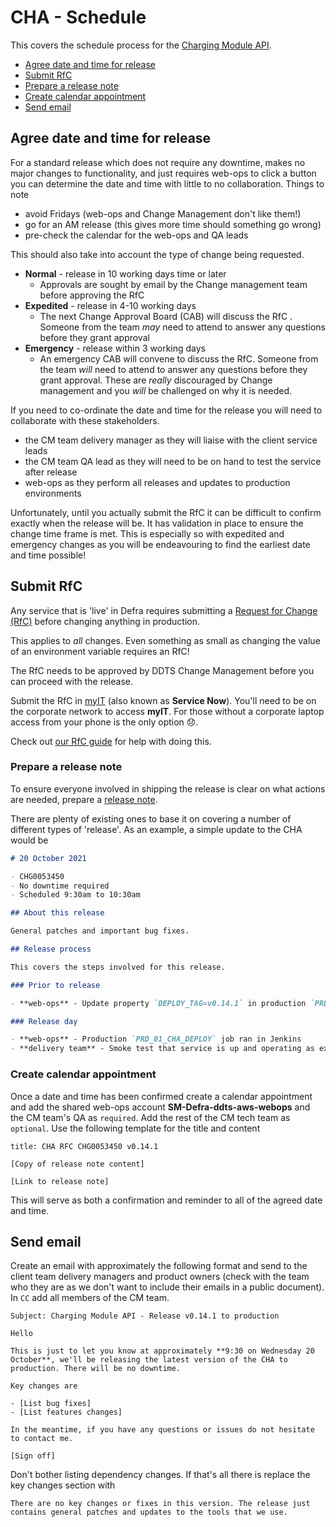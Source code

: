 # CHA - Schedule

This covers the schedule process for the [Charging Module API](https://github.com/DEFRA/sroc-charging-module-api).

- [Agree date and time for release](#agree-date-and-time-for-release)
- [Submit RfC](#submit-rfc)
- [Prepare a release note](#prepare-a-release-note)
- [Create calendar appointment](#create-calendar-appointment)
- [Send email](#send-email)

## Agree date and time for release

For a standard release which does not require any downtime, makes no major changes to functionality, and just requires web-ops to click a button you can determine the date and time with little to no collaboration. Things to note

- avoid Fridays (web-ops and Change Management don't like them!)
- go for an AM release (this gives more time should something go wrong)
- pre-check the calendar for the web-ops and QA leads

This should also take into account the type of change being requested.

- **Normal** - release in 10 working days time or later
  - Approvals are sought by email by the Change management team before approving the RfC
- **Expedited** - release in 4-10 working days
  - The next Change Approval Board (CAB) will discuss the RfC . Someone from the team _may_ need to attend to answer any questions before they grant approval
- **Emergency** - release within 3 working days
  - An emergency CAB will convene to discuss the RfC. Someone from the team _will_ need to attend to answer any questions before they grant approval. These are _really_ discouraged by Change management and you _will_ be challenged on why it is needed.

If you need to co-ordinate the date and time for the release you will need to collaborate with these stakeholders.

- the CM team delivery manager as they will liaise with the client service leads
- the CM team QA lead as they will need to be on hand to test the service after release
- web-ops as they perform all releases and updates to production environments

Unfortunately, until you actually submit the RfC it can be difficult to confirm exactly when the release will be. It has validation in place to ensure the change time frame is met. This is especially so with expedited and emergency changes as you will be endeavouring to find the earliest date and time possible!

## Submit RfC

Any service that is 'live' in Defra requires submitting a [Request for Change (RfC)](https://wiki.en.it-processmaps.com/index.php/Checklist_Request_for_Change_RFC) before changing anything in production.

This applies to _all_ changes. Even something as small as changing the value of an environment variable requires an RfC!

The RfC needs to be approved by DDTS Change Management before you can proceed with the release.

Submit the RfC in [myIT](https://defra.service-now.com) (also known as **Service Now**). You'll need to be on the corporate network to access **myIT**. For those without a corporate laptop access from your phone is the only option 😞.

Check out [our RfC guide](/rfc/README.md) for help with doing this.

### Prepare a release note

To ensure everyone involved in shipping the release is clear on what actions are needed, prepare a [release note](https://gitlab-dev.aws-int.defra.cloud/open/release-notes).

There are plenty of existing ones to base it on covering a number of different types of 'release'. As an example, a simple update to the CHA would be

```markdown
# 20 October 2021

- CHG0053450
- No downtime required
- Scheduled 9:30am to 10:30am

## About this release

General patches and important bug fixes.

## Release process

This covers the steps involved for this release.

### Prior to release

- **web-ops** - Update property `DEPLOY_TAG=v0.14.1` in production `PRD_01_CHA_DEPLOY` job in Jenkins

### Release day

- **web-ops** - Production `PRD_01_CHA_DEPLOY` job ran in Jenkins
- **delivery team** - Smoke test that service is up and operating as expected
```

### Create calendar appointment

Once a date and time has been confirmed create a calendar appointment and add the shared web-ops account **SM-Defra-ddts-aws-webops** and the CM team's QA as `required`. Add the rest of the CM tech team as `optional`. Use the following template for the title and content

```text
title: CHA RFC CHG0053450 v0.14.1

[Copy of release note content]

[Link to release note]
```

This will serve as both a confirmation and reminder to all of the agreed date and time.

## Send email

Create an email with approximately the following format and send to the client team delivery managers and product owners (check with the team who they are as we don't want to include their emails in a public document). In `CC` add all members of the CM team.

```text
Subject: Charging Module API - Release v0.14.1 to production

Hello

This is just to let you know at approximately **9:30 on Wednesday 20 October**, we'll be releasing the latest version of the CHA to production. There will be no downtime.

Key changes are

- [List bug fixes]
- [List features changes]

In the meantime, if you have any questions or issues do not hesitate to contact me.

[Sign off]
```

Don't bother listing dependency changes. If that's all there is replace the key changes section with

```text
There are no key changes or fixes in this version. The release just contains general patches and updates to the tools that we use.
```
